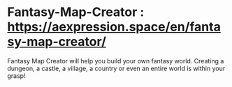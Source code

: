 # Fantasy-Map-Creator : https://aexpression.space/en/fantasy-map-creator/
Fantasy Map Creator will help you build your own fantasy world. Creating a dungeon, a castle, a village, a country or even an entire world is within your grasp!
